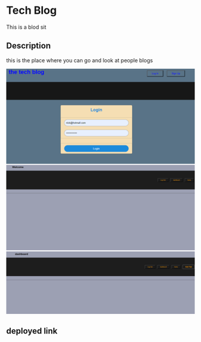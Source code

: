 # Tech Blog
This is a blod sit

## Description
this is the place where you can go and look at people blogs


![Regex](./assets/Capture.PNG)
![Regex](./assets/Capture2.PNG)
![Regex](./assets/Capture3.PNG)

## deployed link
